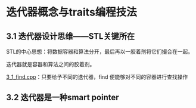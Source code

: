 # 迭代器概念与traits编程技法

## 3.1 迭代器设计思维——STL关键所在

STL的中心思想：将数据容器和算法分开，最后再以一胶着剂将它们撮合在一起。

迭代器就是容器和算法之间的胶着剂。

[3_1_find.cpp](3_1_find.cpp)：只要给予不同的迭代器，find 便能够对不同的容器进行查找操作

## 3.2 迭代器是一种smart pointer

